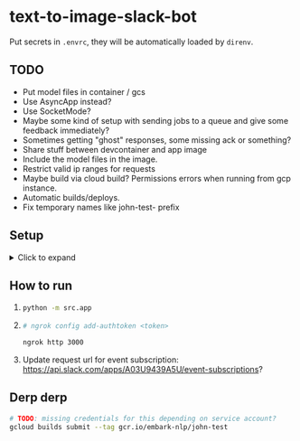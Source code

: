 # text-to-image-slack-bot
Put secrets in `.envrc`, they will be automatically loaded by `direnv`.

## TODO
- Put model files in container / gcs
- Use AsyncApp instead?
- Use SocketMode?
- Maybe some kind of setup with sending jobs to a queue and give some feedback immediately?
- Sometimes getting "ghost" responses, some missing ack or something?
- Share stuff between devcontainer and app image
- Include the model files in the image.
- Restrict valid ip ranges for requests
- Maybe build via cloud build? Permissions errors when running from gcp instance.
- Automatic builds/deploys.
- Fix temporary names like john-test- prefix

## Setup
<details>
<summary>Click to expand</summary>

### Create secrets
```bash
gcloud secrets create john-test-slack-bot-token
gcloud secrets create john-test-slack-signing-secret
```

### Update secret versions
```bash
echo -n $SLACK_BOT_TOKEN | gcloud secrets versions add john-test-slack-bot-token --data-file=-
echo -n $SLACK_SIGNING_SECRET | gcloud secrets versions add john-test-slack-signing-secret --data-file=-
```

### Allow default service account to access secrets
```bash
gcloud secrets add-iam-policy-binding john-test-slack-bot-token \
   --role roles/secretmanager.secretAccessor \
   --member serviceAccount:153639231195-compute@developer.gserviceaccount.com

gcloud secrets add-iam-policy-binding john-test-slack-signing-secret \
   --role roles/secretmanager.secretAccessor \
   --member serviceAccount:153639231195-compute@developer.gserviceaccount.com
```

</details>

## How to run

1. ```bash
   python -m src.app
   ```
2. ```bash
   # ngrok config add-authtoken <token>

   ngrok http 3000
   ```
3. Update request url for event subscription: https://api.slack.com/apps/A03U9439A5U/event-subscriptions?

## Derp derp
```bash
# TODO: missing credentials for this depending on service account?
gcloud builds submit --tag gcr.io/embark-nlp/john-test
```

